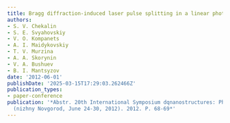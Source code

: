 ```yaml
---
title: Bragg diffraction-induced laser pulse splitting in a linear photonic crystal
authors:
- S. V. Chekalin
- S. E. Svyahovskiy
- V. O. Kompanets
- A. I. Maidykovskiy
- T. V. Murzina
- A. A. Skorynin
- V. A. Bushuev
- B. I. Mantsyzov
date: '2012-06-01'
publishDate: '2025-03-15T17:29:03.262466Z'
publication_types:
- paper-conference
publication: '*Abstr. 20th International Symposium dqnanostructures: Physics and Technologydq
  (nizhny Novgorod, June 24-30, 2012). 2012. P. 68-69*'
---
```

